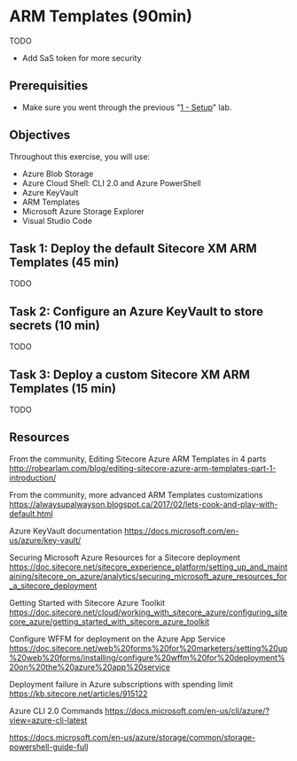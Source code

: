 # ARM Templates (90min)

TODO
- Add SaS token for more security

## Prerequisities

- Make sure you went through the previous "[1 - Setup](../1%20-%20Setup/README.md)" lab.

## Objectives

Throughout this exercise, you will use:
- Azure Blob Storage
- Azure Cloud Shell: CLI 2.0 and Azure PowerShell
- Azure KeyVault
- ARM Templates
- Microsoft Azure Storage Explorer
- Visual Studio Code

## Task 1: Deploy the default Sitecore XM ARM Templates (45 min)

TODO

## Task 2: Configure an Azure KeyVault to store secrets (10 min)

TODO

## Task 3: Deploy a custom Sitecore XM ARM Templates (15 min)

TODO

## Resources

From the community, Editing Sitecore Azure ARM Templates in 4 parts
http://robearlam.com/blog/editing-sitecore-azure-arm-templates-part-1-introduction/

From the community, more advanced ARM Templates customizations
https://alwaysupalwayson.blogspot.ca/2017/02/lets-cook-and-play-with-default.html

Azure KeyVault documentation
https://docs.microsoft.com/en-us/azure/key-vault/

Securing Microsoft Azure Resources for a Sitecore deployment
https://doc.sitecore.net/sitecore_experience_platform/setting_up_and_maintaining/sitecore_on_azure/analytics/securing_microsoft_azure_resources_for_a_sitecore_deployment

Getting Started with Sitecore Azure Toolkit
https://doc.sitecore.net/cloud/working_with_sitecore_azure/configuring_sitecore_azure/getting_started_with_sitecore_azure_toolkit

Configure WFFM for deployment on the Azure App Service
https://doc.sitecore.net/web%20forms%20for%20marketers/setting%20up%20web%20forms/installing/configure%20wffm%20for%20deployment%20on%20the%20azure%20app%20service 

Deployment failure in Azure subscriptions with spending limit
https://kb.sitecore.net/articles/915122


Azure CLI 2.0 Commands
https://docs.microsoft.com/en-us/cli/azure/?view=azure-cli-latest

https://docs.microsoft.com/en-us/azure/storage/common/storage-powershell-guide-full
